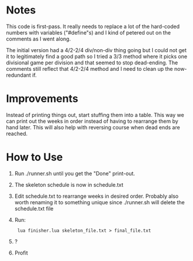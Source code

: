 Notes
=====
This code is first-pass.  It really needs to replace a lot of
the hard-coded numbers with variables ("#define"s) and I kind
of petered out on the comments as I went along.

The initial version had a 4/2-2/4 div/non-div thing going but
I could not get it to legitimately find a good path so I tried
a 3/3 method where it picks one divisional game per division
and that seemed to stop dead-ending.  The comments still reflect
that 4/2-2/4 method and I need to clean up the now-redundant if.

Improvements
============
Instead of printing things out, start stuffing them into a table.
This way we can print out the weeks in order instead of having 
to rearrange them by hand later.  This will also help with 
reversing course when dead ends are reached.

How to Use
==========
1. Run ./runner.sh until you get the "Done" print-out.  
2. The skeleton schedule is now in schedule.txt
3. Edit schedule.txt to rearrange weeks in desired order.
   Probably also worth renaming it to something unique
   since ./runner.sh will delete the schedule.txt file
4. Run:

        lua finisher.lua skeleton_file.txt > final_file.txt
5. ?
6. Profit

